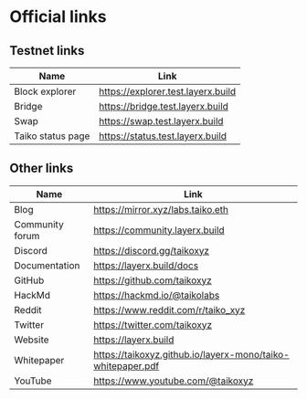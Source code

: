 # Official links

## Testnet links

| Name              | Link                            |
| ----------------- | ------------------------------- |
| Block explorer    | https://explorer.test.layerx.build |
| Bridge            | https://bridge.test.layerx.build   |
| Swap              | https://swap.test.layerx.build     |
| Taiko status page | https://status.test.layerx.build   |

## Other links

| Name            | Link                                                       |
| --------------- | ---------------------------------------------------------- |
| Blog            | https://mirror.xyz/labs.taiko.eth                          |
| Community forum | https://community.layerx.build                                |
| Discord         | https://discord.gg/taikoxyz                                |
| Documentation   | https://layerx.build/docs                                     |
| GitHub          | https://github.com/taikoxyz                                |
| HackMd          | https://hackmd.io/@taikolabs                               |
| Reddit          | https://www.reddit.com/r/taiko_xyz                         |
| Twitter         | https://twitter.com/taikoxyz                               |
| Website         | https://layerx.build                                          |
| Whitepaper      | https://taikoxyz.github.io/layerx-mono/taiko-whitepaper.pdf |
| YouTube         | https://www.youtube.com/@taikoxyz                          |
